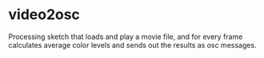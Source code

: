 # video2osc
Processing sketch that loads and play a movie file, and for every frame calculates average color levels and sends out the results as osc messages.
